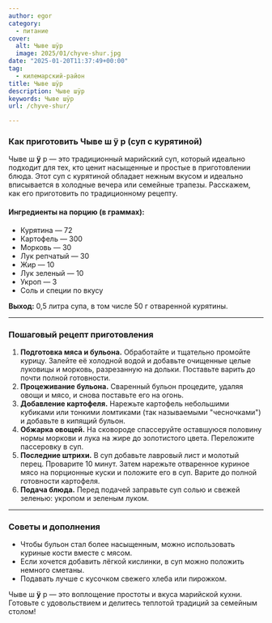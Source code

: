 ```yaml
---
author: egor
category:
  - питание
cover:
  alt: Чыве шÿр
  image: 2025/01/chyve-shur.jpg
date: "2025-01-20T11:37:49+00:00"
tag:
  - килемарский-район
title: Чыве шÿр
description: Чыве шÿр
keywords: Чыве шÿр
url: /chyve-shur/

---
```

### Как приготовить Чыве ш **ÿ** р (суп с курятиной)

Чыве ш **ÿ** р — это традиционный марийский суп, который идеально подходит для тех, кто ценит насыщенные и простые в приготовлении блюда. Этот суп с курятиной обладает нежным вкусом и идеально вписывается в холодные вечера или семейные трапезы. Расскажем, как его приготовить по традиционному рецепту.

#### Ингредиенты на порцию (в граммах):

- Курятина — 72
- Картофель — 300
- Морковь — 30
- Лук репчатый — 30
- Жир — 10
- Лук зеленый — 10
- Укроп — 3
- Соль и специи по вкусу

**Выход:** 0,5 литра супа, в том числе 50 г отваренной курятины.

* * *

### Пошаговый рецепт приготовления

1. **Подготовка мяса и бульона.**
   Обработайте и тщательно промойте курицу. Залейте её холодной водой и добавьте очищенные целые луковицы и морковь, разрезанную на дольки. Поставьте варить до почти полной готовности.
1. **Процеживание бульона.**
   Сваренный бульон процедите, удаляя овощи и мясо, и снова поставьте его на огонь.
1. **Добавление картофеля.**
   Нарежьте картофель небольшими кубиками или тонкими ломтиками (так называемыми "чесночками") и добавьте в кипящий бульон.
1. **Обжарка овощей.**
   На сковороде спассеруйте оставшуюся половину нормы моркови и лука на жире до золотистого цвета. Переложите пассеровку в суп.
1. **Последние штрихи.**
   В суп добавьте лавровый лист и молотый перец. Проварите 10 минут. Затем нарежьте отваренное куриное мясо на порционные куски и положите его в суп. Варите до полной готовности картофеля.
1. **Подача блюда.**
   Перед подачей заправьте суп солью и свежей зеленью: укропом и зеленым луком.

* * *

### Советы и дополнения

- Чтобы бульон стал более насыщенным, можно использовать куриные кости вместе с мясом.
- Если хочется добавить лёгкой кислинки, в суп можно положить немного сметаны.
- Подавать лучше с кусочком свежего хлеба или пирожком.

Чыве ш **ÿ** р — это воплощение простоты и вкуса марийской кухни. Готовьте с удовольствием и делитесь теплотой традиций за семейным столом!
